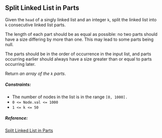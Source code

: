 ## Split Linked List in Parts

Given the `head` of a singly linked list and an integer `k`, split the linked list into `k` consecutive linked list parts.

The length of each part should be as equal as possible: no two parts should have a size differing by more than one. This may lead to some parts being null.

The parts should be in the order of occurrence in the input list, and parts occurring earlier should always have a size greater than or equal to parts occurring later.

Return _an array of the `k` parts_.

##### Constraints:

- The number of nodes in the list is in the range `[0, 1000].`
- `0 <= Node.val <= 1000`
- `1 <= k <= 50`

##### Reference:
[Split Linked List in Parts](https://leetcode.com/problems/split-linked-list-in-parts/)
